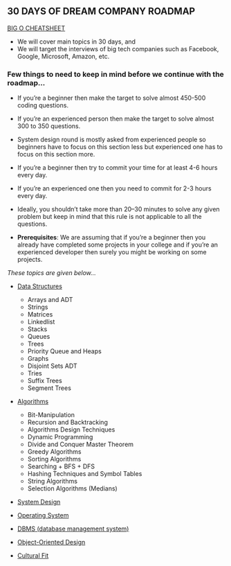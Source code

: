 ## 30 DAYS OF DREAM COMPANY ROADMAP 

[BIG O CHEATSHEET](https://www.bigocheatsheet.com/)


- We will cover main topics in 30 days, and 
- We will target the interviews of big tech companies such as Facebook, Google, Microsoft, Amazon, etc. 

### Few things to need to keep in mind before we continue with the roadmap…

- If you’re a beginner then make the target to solve almost 450-500 coding questions.
- If you’re an experienced person then make the target to solve almost 300 to 350 questions.
- System design round is mostly asked from experienced people so beginners have to focus on this section less but experienced one has to focus on this section more.
- If you’re a beginner then try to commit your time for at least 4-6 hours every day.
- If you’re an experienced one then you need to commit for 2-3 hours every day.
- Ideally, you shouldn’t take more than 20–30 minutes to solve any given problem but keep in mind that this rule is not applicable to all the questions. 

- **Prerequisites**: We are assuming that if you’re a beginner then you already have completed some projects in your college and if you’re an experienced developer then surely you might be working on some projects.


*These topics are given below…*

  - [Data Structures]()
     - Arrays and ADT
     - Strings 
     - Matrices
     - Linkedlist
     - Stacks
     - Queues
     - Trees
     - Priority Queue and Heaps
     - Graphs
     - Disjoint Sets ADT
     - Tries
     - Suffix Trees
     - Segment Trees
  
  - [Algorithms]()
     - Bit-Manipulation
     - Recursion and Backtracking
     - Algorithms Design Techniques
      - Dynamic Programming
      - Divide and Conquer Master Theorem
      - Greedy Algorithms
     - Sorting Algorithms
     - Searching + BFS + DFS 
     - Hashing Techniques and Symbol Tables
     - String Algorithms
     - Selection Algorithms (Medians)
        
  - [System Design](https://github.com/cybergeekgyan/Internship-Preparation-/tree/main/System%20Design)
  - [Operating System]()
  - [DBMS (database management system)]()
  - [Object-Oriented Design]()
  - [Cultural Fit]()
  

